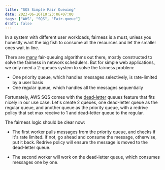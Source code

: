 ```yaml
---
title: "SQS Simple Fair Queuing"
date: 2023-06-16T10:23:06+07:00
tags: ["AWS", "SQS", "Fair-queue"]
draft: false
---
```



In a system with different user workloads, fairness is a must, unless
you honestly want the big fish to consume all the resources and let
the smaller ones wait in line.

There are [many][0] fair-queuing algorithms out there, mostly constructed
to solve the fairness in network schedulers. But for simple web applications,
we only need a 2-queues system to solve the fairness problem:

- One priority queue, which handles messages selectively, is rate-limited by
a user basis
- One regular queue, which handles all the messages sequentially

Fortunately, AWS SQS comes with the [dead-letter][1] queues feature that fits
nicely in our use case. Let's create 2 queues, one dead-letter queue as the
regular queue, and another queue as the priority queue, with a redrive policy
that set max receive to 1 and dead-letter queue to the regular.

The fairness logic should be clear now:

- The first worker pulls messages from the priority queue, and checks if
it's rate limited. If not, go ahead and consume the message, otherwise,
put it back. Redrive policy will ensure the message is moved to the
dead-letter queue.

- The second worker will work on the dead-letter queue, which consumes
messages one by one.






[0]: https://en.wikipedia.org/wiki/Fair_queuing
[1]: https://docs.aws.amazon.com/AWSSimpleQueueService/latest/SQSDeveloperGuide/sqs-dead-letter-queues.html
